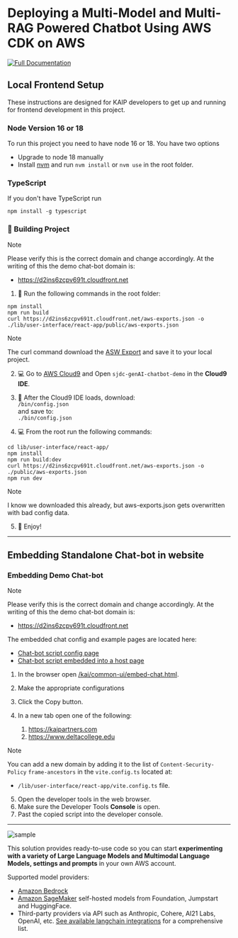 # Deploying a Multi-Model and Multi-RAG Powered Chatbot Using AWS CDK on AWS

[![Full Documentation](https://img.shields.io/badge/Full%20Documentation-blue?style=for-the-badge&logo=Vite&logoColor=white)](https://aws-samples.github.io/aws-genai-llm-chatbot/)


## Local Frontend Setup

These instructions are designed for KAIP developers to get up and running for frontend development in this project.

### Node Version 16 or 18

To run this project you need to have node 16 or 18. You have two options
- Upgrade to node 18 manually
- Install [nvm](https://github.com/nvm-sh/nvm?tab=readme-ov-file#installing-and-updating) and run `nvm install` or `nvm use` in the root folder.

### TypeScript

If you don't have TypeScript run
```shell
npm install -g typescript
```

### :rocket: Building Project
>[!Note]
> Please verify this is the correct domain and change accordingly. At the writing of this the demo chat-bot domain is:
> - https://d2ins6zcpv691t.cloudfront.net
1. :vertical_traffic_light: Run the following commands in the root folder:
```shell
npm install
npm run build
curl https://d2ins6zcpv691t.cloudfront.net/aws-exports.json -o ./lib/user-interface/react-app/public/aws-exports.json
```
> [!Note]
> The curl command download the [ASW Export](https://d2ins6zcpv691t.cloudfront.net/aws-exports.json)
and save it to your local project.
2. :computer: Go to [AWS Cloud9](https://us-east-2.console.aws.amazon.com/cloud9control/home?region=us-east-2#/shared) and Open `sjdc-genAI-chatbot-demo` in the **Cloud9 IDE**.

1. :floppy_disk: After the Cloud9 IDE loads, download: \
   `/bin/config.json` \
   and save to: \
   `./bin/config.json`

1. :computer: From the root run the following commands:
```shell
cd lib/user-interface/react-app/
npm install
npm run build:dev
curl https://d2ins6zcpv691t.cloudfront.net/aws-exports.json -o ./public/aws-exports.json
npm run dev
```
> [!Note]
> I know we downloaded this already, but aws-exports.json gets overwritten with bad config data.

5. :tada: Enjoy!

---

## Embedding Standalone Chat-bot in website

### Embedding Demo Chat-bot

>[!Note]
> Please verify this is the correct domain and change accordingly. At the writing of this the demo chat-bot domain is:
> - https://d2ins6zcpv691t.cloudfront.net
> 
> The embedded chat config and example pages are located here:
> - [Chat-bot script config page](https://d2ins6zcpv691t.cloudfront.net/kai/common-ui/embed-chat.html)
> - [Chat-bot script embedded into a host page](https://d2ins6zcpv691t.cloudfront.net/kai/common-ui/embed-chat-host.html)

1. In the browser open [/kai/common-ui/embed-chat.html](https://d2ins6zcpv691t.cloudfront.net/kai/common-ui/embed-chat.html).
1. Make the appropriate configurations
1. Click the Copy button.
1. In a new tab open one of the following:

   1. https://kaipartners.com
   1. https://www.deltacollege.edu

>[!Note]
> You can add a new domain by adding it to the list of `Content-Security-Policy` `frame-ancestors` in the `vite.config.ts` located at:
> - `/lib/user-interface/react-app/vite.config.ts` file.

5. Open the developer tools in the web browser.
1. Make sure the Developer Tools **Console** is open.
1. Past the copied script into the developer console.

---


![sample](docs/about/assets/chabot-sample.gif "AWS GenAI Chatbot")

This solution provides ready-to-use code so you can start **experimenting with a variety of Large Language Models and Multimodal Language Models, settings and prompts** in your own AWS account.

Supported model providers:

- [Amazon Bedrock](https://aws.amazon.com/bedrock/)
- [Amazon SageMaker](https://aws.amazon.com/sagemaker/) self-hosted models from Foundation, Jumpstart and HuggingFace.
- Third-party providers via API such as Anthropic, Cohere, AI21 Labs, OpenAI, etc. [See available langchain integrations](https://python.langchain.com/docs/integrations/llms/) for a comprehensive list.
